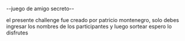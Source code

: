 --juego de amigo secreto--

el presente challenge fue creado por patricio montenegro, solo debes ingresar los nombres de los participantes y luego sortear
espero lo disfrutes

